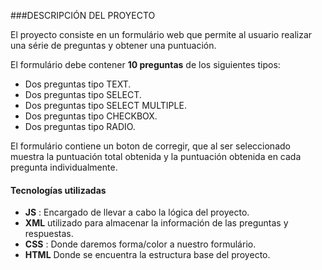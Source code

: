 ###DESCRIPCIÓN DEL PROYECTO

El proyecto consiste en un formulário web que permite al usuario realizar una série de preguntas y obtener una puntuación. 

El formulário debe contener __10 preguntas__ de los siguientes tipos:

* Dos preguntas tipo TEXT.
* Dos preguntas tipo SELECT.
* Dos preguntas tipo SELECT MULTIPLE.
* Dos preguntas tipo CHECKBOX.
* Dos preguntas tipo RADIO.

El formulário contiene un boton de corregir, que al ser seleccionado muestra la puntuación total obtenida y la puntuación obtenida en cada pregunta individualmente.

#### Tecnologías utilizadas
* __JS__ : Encargado de llevar a cabo la lógica del proyecto.
* __XML__ utilizado para almacenar la información de las preguntas y respuestas.
* __CSS__ : Donde daremos forma/color a nuestro formulário.
* __HTML__ Donde se encuentra la estructura base del proyecto.
